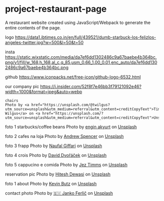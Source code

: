# project-restaurant-page
A restaurant website created using JavaScript/Webpack to generate the entire contents of the page.

logo https://data1.ibtimes.co.in/en/full/439521/dumb-starbuck-los-felizlos-angeles-twitter.jpg?w=500&l=50&t=50 

  insta https://static.wixstatic.com/media/da7ef6dd1302486c9a67baebe4b364bc.png/v1/fill/w_168,h_168,al_c,q_85,usm_0.66_1.00_0.01,enc_auto/da7ef6dd1302486c9a67baebe4b364bc.png

  github https://www.iconpacks.net/free-icon/github-logo-6532.html

  our company pic https://i.insider.com/52f8f7e46bb3f79121092e46?width=1000&format=jpeg&auto=webp

    chairs 
    Photo by <a href="https://unsplash.com/@twilgus?utm_source=unsplash&utm_medium=referral&utm_content=creditCopyText">Tim Wilgus</a> on <a href="https://unsplash.com/?utm_source=unsplash&utm_medium=referral&utm_content=creditCopyText">Unsplash</a>

foto 1 starbucks/coffee beans
    Photo by <a href="https://unsplash.com/@enginakyurt?utm_source=unsplash&utm_medium=referral&utm_content=creditCopyText">engin akyurt</a> on <a href="https://unsplash.com/?utm_source=unsplash&utm_medium=referral&utm_content=creditCopyText">Unsplash</a>
  
  foto 2 cafes na loja
  Photo by <a href="https://unsplash.com/@iam_aspencer?utm_source=unsplash&utm_medium=referral&utm_content=creditCopyText">Andrew Spencer</a> on <a href="https://unsplash.com/?utm_source=unsplash&utm_medium=referral&utm_content=creditCopyText">Unsplash</a>
  
  foto 3 frapp
Photo by <a href="https://unsplash.com/@naufalcreed?utm_source=unsplash&utm_medium=referral&utm_content=creditCopyText">Naufal Giffari</a> on <a href="https://unsplash.com/?utm_source=unsplash&utm_medium=referral&utm_content=creditCopyText">Unsplash</a>
  
  foto  4 crois
  Photo by <a href="https://unsplash.com/@dafidvor?utm_source=unsplash&utm_medium=referral&utm_content=creditCopyText">David Dvořáček</a> on <a href="https://unsplash.com/?utm_source=unsplash&utm_medium=referral&utm_content=creditCopyText">Unsplash</a>

foto 5 cappucino e comida
   Photo by <a href="https://unsplash.com/@jeztimms?utm_source=unsplash&utm_medium=referral&utm_content=creditCopyText">Jez Timms</a> on <a href="https://unsplash.com/?utm_source=unsplash&utm_medium=referral&utm_content=creditCopyText">Unsplash</a>
  
  reservation pic
  Photo by <a href="https://unsplash.com/@iamhiteshdewasi?utm_source=unsplash&utm_medium=referral&utm_content=creditCopyText">Hitesh Dewasi</a> on <a href="https://unsplash.com/s/photos/reserved-table?utm_source=unsplash&utm_medium=referral&utm_content=creditCopyText">Unsplash</a>
  

  foto 1 about
  Photo by <a href="https://unsplash.com/@kevin_butz?utm_source=unsplash&utm_medium=referral&utm_content=creditCopyText">Kevin Butz</a> on <a href="https://unsplash.com/s/photos/espresso?utm_source=unsplash&utm_medium=referral&utm_content=creditCopyText">Unsplash</a>
  
  contact photo
  Photo by <a href="https://unsplash.com/@itfeelslikefilm?utm_source=unsplash&utm_medium=referral&utm_content=creditCopyText">🇸🇮 Janko Ferlič</a> on <a href="https://unsplash.com/s/photos/coffe-beans?utm_source=unsplash&utm_medium=referral&utm_content=creditCopyText">Unsplash</a>
  